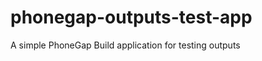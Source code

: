 phonegap-outputs-test-app
=======================
 A simple PhoneGap Build application for testing outputs 
